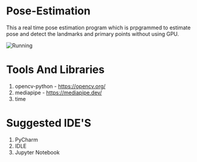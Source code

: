 # Pose-Estimation
This a real time pose estimation program which is prpgrammed to estimate pose and detect the landmarks and primary points without using GPU.

![Running](https://user-images.githubusercontent.com/69015017/177037341-5da0633a-12bf-4aca-8c32-3032ec4f5d4b.PNG)


# Tools And Libraries

1. opencv-python - https://opencv.org/
2. mediapipe - https://mediapipe.dev/
3. time

# Suggested IDE'S

1. PyCharm
2. IDLE
3. Jupyter Notebook

